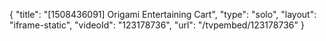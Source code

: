 {
    "title": "[1508436091] Origami Entertaining Cart",
    "type": "solo",
    "layout": "iframe-static",
    "videoId": "123178736",
    "url": "\/tvpembed\/123178736"
}